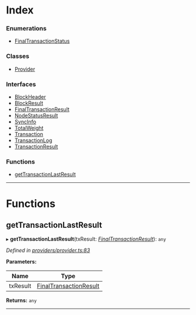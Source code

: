 

# Index

### Enumerations

* [FinalTransactionStatus](../enums/_providers_provider_.finaltransactionstatus.md)

### Classes

* [Provider](../classes/_providers_provider_.provider.md)

### Interfaces

* [BlockHeader](../interfaces/_providers_provider_.blockheader.md)
* [BlockResult](../interfaces/_providers_provider_.blockresult.md)
* [FinalTransactionResult](../interfaces/_providers_provider_.finaltransactionresult.md)
* [NodeStatusResult](../interfaces/_providers_provider_.nodestatusresult.md)
* [SyncInfo](../interfaces/_providers_provider_.syncinfo.md)
* [TotalWeight](../interfaces/_providers_provider_.totalweight.md)
* [Transaction](../interfaces/_providers_provider_.transaction.md)
* [TransactionLog](../interfaces/_providers_provider_.transactionlog.md)
* [TransactionResult](../interfaces/_providers_provider_.transactionresult.md)

### Functions

* [getTransactionLastResult](_providers_provider_.md#gettransactionlastresult)

---

# Functions

<a id="gettransactionlastresult"></a>

##  getTransactionLastResult

▸ **getTransactionLastResult**(txResult: *[FinalTransactionResult](../interfaces/_providers_provider_.finaltransactionresult.md)*): `any`

*Defined in [providers/provider.ts:83](https://github.com/nearprotocol/nearlib/blob/c7aee6f/src.ts/providers/provider.ts#L83)*

**Parameters:**

| Name | Type |
| ------ | ------ |
| txResult | [FinalTransactionResult](../interfaces/_providers_provider_.finaltransactionresult.md) |

**Returns:** `any`

___

